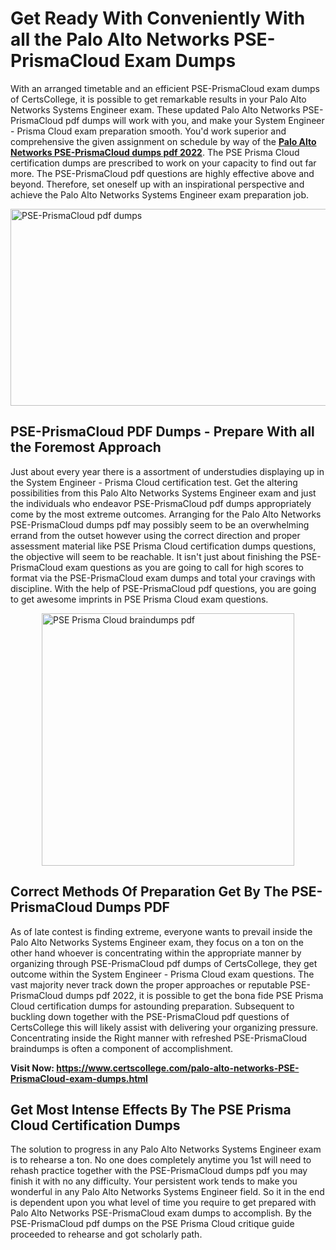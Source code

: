 <h1><strong>Get Ready With Conveniently With all the Palo Alto Networks PSE-PrismaCloud Exam Dumps&nbsp;</strong></h1>
<p><span style="font-weight: 400;">With an arranged timetable and an efficient  PSE-PrismaCloud exam dumps of CertsCollege, it is possible to get remarkable results in your Palo Alto Networks Systems Engineer exam. These updated Palo Alto Networks PSE-PrismaCloud pdf dumps will work with you, and make your System Engineer - Prisma Cloud exam preparation smooth. You'd work superior and comprehensive the given assignment on schedule by way of the <strong><a href="https://www.certscollege.com/palo-alto-networks-PSE-PrismaCloud-exam-dumps.html">Palo Alto Networks PSE-PrismaCloud dumps pdf 2022</a></strong>. The PSE Prisma Cloud certification dumps are prescribed to work on your capacity to find out far more. The  PSE-PrismaCloud pdf questions are highly effective above and beyond. Therefore, set oneself up with an inspirational perspective and achieve the Palo Alto Networks Systems Engineer exam preparation job.&nbsp;</span></p>
<p><span style="font-weight: 400;"><img style="display: block; margin-left: auto; margin-right: auto;" src="https://i.ibb.co/CPDK3ps/Yellow-and-Blue-Initiative-Blog-Banner.png" alt="PSE-PrismaCloud pdf dumps" width="559" height="315" /></span></p>
<h2><strong>PSE-PrismaCloud PDF Dumps - Prepare With all the Foremost Approach</strong></h2>
<p><span style="font-weight: 400;">Just about every year there is a assortment of understudies displaying up in the System Engineer - Prisma Cloud certification test. Get the altering possibilities from this Palo Alto Networks Systems Engineer exam and just the individuals who endeavor PSE-PrismaCloud pdf dumps appropriately come by the most extreme outcomes. Arranging for the Palo Alto Networks PSE-PrismaCloud dumps pdf may possibly seem to be an overwhelming errand from the outset however using the correct direction and proper assessment material like PSE Prisma Cloud certification dumps questions, the objective will seem to be reachable. It isn't just about finishing the PSE-PrismaCloud exam questions as you are going to call for high scores to format via the PSE-PrismaCloud exam dumps and total your cravings with discipline. With the help of PSE-PrismaCloud pdf questions, you are going to get awesome imprints in PSE Prisma Cloud exam questions.</span></p>
<p><span style="font-weight: 400;"><a href="https://tinyurl.com/yyj5cdhl"><img style="display: block; margin-left: auto; margin-right: auto;" src="https://i.ibb.co/9tMrhdY/Teacher-Appreciation-Invitation.png" alt="PSE Prisma Cloud braindumps pdf " width="404" height="404" /></a></span></p>
<h2><strong>Correct Methods Of Preparation Get By The PSE-PrismaCloud Dumps PDF</strong></h2>
<p><span style="font-weight: 400;">As of late contest is finding extreme, everyone wants to prevail inside the Palo Alto Networks Systems Engineer exam, they focus on a ton on the other hand whoever is concentrating within the appropriate manner by organizing through PSE-PrismaCloud pdf dumps of CertsCollege, they get outcome within the System Engineer - Prisma Cloud exam questions. The vast majority never track down the proper approaches or reputable PSE-PrismaCloud dumps pdf 2022, it is possible to get the bona fide PSE Prisma Cloud certification dumps for astounding preparation. Subsequent to buckling down together with the  PSE-PrismaCloud pdf questions of CertsCollege this will likely assist with delivering your organizing pressure. Concentrating inside the Right manner with refreshed PSE-PrismaCloud braindumps is often a component of accomplishment.</span></p>
<p><span style="font-weight: 400;"><strong>Visit Now: <a href="https://www.certscollege.com/palo-alto-networks-PSE-PrismaCloud-exam-dumps.html">https://www.certscollege.com/palo-alto-networks-PSE-PrismaCloud-exam-dumps.html</a></strong></span></p>
<h2><strong>Get Most Intense Effects By The PSE Prisma Cloud Certification Dumps</strong></h2>
<p><span style="font-weight: 400;">The solution to progress in any Palo Alto Networks Systems Engineer exam is to rehearse a ton. No one does completely anytime you 1st will need to rehash practice together with the PSE-PrismaCloud dumps pdf you may finish it with no any difficulty. Your persistent work tends to make you wonderful in any Palo Alto Networks Systems Engineer field. So it in the end is dependent upon you what level of time you require to get prepared with Palo Alto Networks PSE-PrismaCloud exam dumps to accomplish. By the PSE-PrismaCloud pdf dumps on the PSE Prisma Cloud critique guide proceeded to rehearse and got scholarly path.</span></p>
